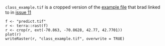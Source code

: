 `class_example.tif` is a cropped version of the 
[example file](https://landeco.umass.edu/web/may/prediction.zip) that
brad linked to in
[issue 11](https://github.com/ethanplunkett/rasterPrep/issues/11)


```
f <- "predict.tif"
r <- terra::rast(f)
r <- crop(r, ext(-70.863, -70.8628, 42.77, 42.7701))
plot(r)
writeRaster(r, "class_example.tif", overwrite = TRUE)
```

